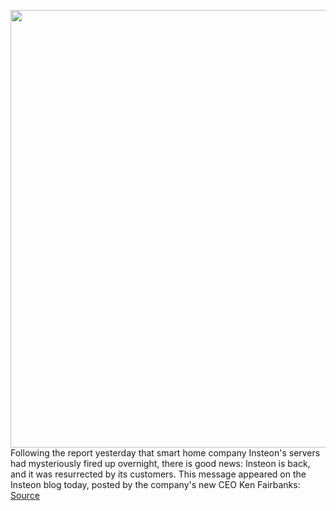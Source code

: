<img src='https://cdn.vox-cdn.com/thumbor/-KPN2UMFl1dfcD9oxbfREvE6HSo=/0x0:1500x840/1200x800/filters:focal(630x300:870x540)/cdn.vox-cdn.com/uploads/chorus_image/image/70961340/insteon_hero_house_logo_tagline_20210527v1.0.jpeg' width='700px' /><br/>
Following the report yesterday that smart home company Insteon's servers had mysteriously fired up overnight, there is good news: Insteon is back, and it was resurrected by its customers. This message appeared on the Insteon blog today, posted by the company's new CEO Ken Fairbanks:
<a href='https://www.theverge.com/2022/6/9/23161803/insteon-customers-bought-company-restored-service'> Source <a/>